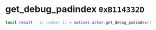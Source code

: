 # get_debug_padindex `0xB114332D`

```lua
local result --[[ number ]] = natives.actor.get_debug_padindex()
```